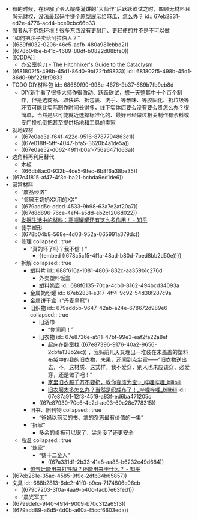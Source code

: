 - 有的时候，在理解了令人醍醐灌饼的“大师作”后跃跃欲试之时，四顾无材料且尚无财权，没法最起码手搓个原型展示给麻瓜，怎么办？
  id:: 67eb2831-ed2e-4776-acd4-bce9cbc66b33
- 强者从不抱怨环境！很多东西没有更耐用、更轻便的并不是不可以做
- “如何把沙子卖给阿拉伯人？”
- ((689fd032-0206-46c5-acfb-480a981ebbd2))
- ((678b04be-b41c-4689-88df-b0822d88bfe0))
- [[CDDA]]
	- [办公室剪刀 - The Hitchhiker's Guide to the Cataclysm](https://cdda-guide.nornagon.net/item/scissors?lang=zh_CN)
- ((681802f5-498b-45d1-86d0-9bf22fbf9833))
  id:: 681802f5-498b-45d1-86d0-9bf22fbf9833
- TODO DIY材料包
  id:: 68689f90-998e-4676-9b37-689b7fb9eb8d
	- DIY新手看了很多大师作很激动、跃跃欲试，想一天整其中十个百个制作，但是选商品、取快递、拆包裹、洗手、等散味、等胶固化、扔垃圾等环节可能比实际制作时间长得多，线下实体店要么没有要么贵怎么办？很简单，当然是尽可能就近选择标准化的、最好已经做过相关制作有余料或专门投机倒把甚至提供场地和工具的卖家
- 就地取材
	- ((67e0ae3a-f64f-422c-9516-8787794863c1))
	- ((67e018ff-5fff-4047-bfa5-3620b4a1de5a))
	- ((67e0ae52-d062-49f1-b0af-756a6471d63a))
- 边角料再利用替代
	- 木板
	- ((66db8ac0-932b-4ce5-9fec-6b8f6a38be35))
- ((67c41815-af47-4f3c-ba21-bcbda9ed1de6))
- 家常材料
	- “废品经济”
	- “邻居王奶奶XX用的XX”
	- ((679add5c-ddcd-4533-9b98-63a7e2af20a7))
	- ((67d8d896-76ce-4ef4-a5dd-eb2c1206d022))
	- [发掘生活中的材料：瓶瓶罐罐还有这么多作用！ - 知乎](https://zhuanlan.zhihu.com/p/699392966)
	- 徒手塑形
	- ((678b04b8-568e-4d03-952a-065991a379dc))
	- 修理
	  collapsed:: true
		- “真的坏了吗？我不信！”
			- {{embed ((678c5cf5-4f1a-48ad-b80d-7bed8bb2d50e))}}
	- 拆解
	  collapsed:: true
		- 塑料片
		  id:: 688f616a-1081-4806-832c-aa359b1c276d
			- 外卖塑料饭盒
			- 塑料奶壶
			  id:: 688f6135-70ca-4cb0-8162-494bcd34093a
		- 金属奶粉罐
		  id:: 67eb2831-e317-4ff4-9c92-54d38f287c9a
		- 金属饼干盒（“丹麦皇冠”）
		- 旧织物
		  id:: 679add5b-9647-42ab-a24e-678672d989e6
		  collapsed:: true
			- 旧浴巾
				- “你闻闻！”
			- 旧衣物
			  id:: 67e8736e-a511-47bf-99e3-eaf2fa22a8ef
				- 起床在卧室找 ((67e87396-9176-40a2-9656-2cbfa138b2ec)) ，我妈前几天又理出一堆装在未盖盖的塑料布袋中的我的旧衣物，未果，还闻到点尘霉——“旧衣物送出去，不，这材质、这式样，我不爱穿，别人也未应该穿、必爱穿，还是做了吧！”
				- [家里旧衣服千万不要扔，教你变废为宝✨_哔哩哔哩_bilibili](https://www.bilibili.com/video/BV1wA4m1w7fC/)
				- [旧衣服太多怎么办？当然是织成布了！_哔哩哔哩_bilibili](https://www.bilibili.com/video/BV1BLzrYHE7w)
				  id:: 67e87a91-12f3-45f9-a83f-ed6ba471205c
			- ((67e87930-70c6-4e2d-ae03-60c28c778315))
		- 旧书、旧刊物
		  collapsed:: true
			- “爸妈以前买的书、拿的杂志最有价值的一集”
		- “拆家”
			- 多余的桌板可以锯了，尖角没了还更安全
	- 高温
	  collapsed:: true
		- “炼家”
			- “铸十二金人”
				- ((67a331d1-2b33-41a8-aa88-b6232e49d684))
		- [燃气灶能用来打铁吗？还能用来干什么？ - 知乎](https://www.zhihu.com/question/268405247)
- ((67eb281e-35ac-4585-9f9c-2dfb34b65857))
- 文具
  id:: 688b2813-6dc2-41f0-b9ea-7174806e06cb
	- ((679c7203-3f0a-4aa9-b40c-facb7e63fed1))
	- “晨光军工”
- ((6799defc-9f40-4914-9009-b70c312a65f3))
- ((679add89-a6d5-4d0b-a60a-f5ccf6603eda))